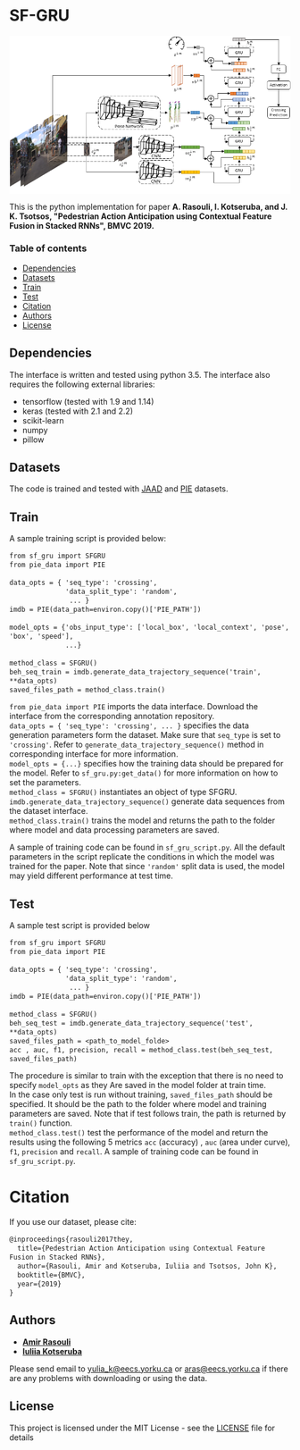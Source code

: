 # SF-GRU

<p align="center">
<img src="sf_gru_diagram.png" alt="sf-gru" align="middle" width="600"/>
</p>

This is the python implementation for paper **A. Rasouli, I. Kotseruba, and J. K. Tsotsos, "Pedestrian Action Anticipation using Contextual Feature Fusion in Stacked RNNs", BMVC 2019.**


### Table of contents
* [Dependencies](#dependencies)
* [Datasets](#datasets)
* [Train](#train)
* [Test](#test)
* [Citation](#citation)
* [Authors](#authors)
* [License](#license)


<a name="dependencies"></a>
## Dependencies
The interface is written and tested using python 3.5. The interface also requires
the following external libraries:<br/>
* tensorflow (tested with 1.9 and 1.14)
* keras (tested with 2.1 and 2.2)
* scikit-learn
* numpy
* pillow

<a name="datasets"></a>
## Datasets
The code is trained and tested with [JAAD](http://data.nvision2.eecs.yorku.ca/JAAD_dataset/) and [PIE](http://data.nvision2.eecs.yorku.ca/PIE_dataset/) datasets.


<a name="train"></a>
## Train
A sample training script is provided below:

```
from sf_gru import SFGRU
from pie_data import PIE

data_opts = { 'seq_type': 'crossing',
              'data_split_type': 'random',
               ... }
imdb = PIE(data_path=environ.copy()['PIE_PATH'])

model_opts = {'obs_input_type': ['local_box', 'local_context', 'pose', 'box', 'speed'],
              ...}

method_class = SFGRU()
beh_seq_train = imdb.generate_data_trajectory_sequence('train', **data_opts)
saved_files_path = method_class.train()

```
`from pie_data import PIE` imports the data interface. Download the interface from the corresponding annotation repository.<br/>
`data_opts = { 'seq_type': 'crossing', ... }` specifies the data generation parameters form the dataset. Make sure that `seq_type` is set to `'crossing'`.  Refer to `generate_data_trajectory_sequence()` method in corresponding interface for more information. <br/>
`model_opts = {...}` specifies how the training data should be prepared for the model. Refer to `sf_gru.py:get_data()` for more
information on how to set the parameters. <br/>
`method_class = SFGRU()` instantiates an object of type SFGRU. <br/>
`imdb.generate_data_trajectory_sequence()` generate data sequences from the dataset interface.<br/>
`method_class.train()` trains the model and returns the path to the folder where model and data processing
parameters are saved.

A sample of training code can be found in `sf_gru_script.py`. All the default parameters in the script replicate the conditions in which the model was trained for the paper. Note that since `'random'` split data is used, the model may yield different performance at test time.


<a name="test"></a>
## Test
A sample test script is provided below
```
from sf_gru import SFGRU
from pie_data import PIE

data_opts = { 'seq_type': 'crossing',
              'data_split_type': 'random',
               ... }
imdb = PIE(data_path=environ.copy()['PIE_PATH'])

method_class = SFGRU()
beh_seq_test = imdb.generate_data_trajectory_sequence('test', **data_opts)
saved_files_path = <path_to_model_folde>
acc , auc, f1, precision, recall = method_class.test(beh_seq_test, saved_files_path)
```
The procedure is similar to train with the exception that there is no need to specify `model_opts` as they Are
saved in the model folder at train time.<br/>
In the case only test is run without training, `saved_files_path` should be specified. It should be the path to the folder where model and training parameters are saved. Note that if test follows train, the path is returned by `train()` function.<br/>
`method_class.test()` test the performance of the model and return the results using the following 5 metrics `acc` (accuracy) , `auc` (area under curve), `f1`, `precision` and `recall`. A sample of training code can be found in `sf_gru_script.py`.


<a name="citation"></a>
# Citation
If you use our dataset, please cite:
```
@inproceedings{rasouli2017they,
  title={Pedestrian Action Anticipation using Contextual Feature Fusion in Stacked RNNs},
  author={Rasouli, Amir and Kotseruba, Iuliia and Tsotsos, John K},
  booktitle={BMVC},
  year={2019}
}

```
<a name="authors"></a>
## Authors

* **[Amir Rasouli](http://www.cse.yorku.ca/~aras/index.html)**
* **[Iuliia Kotseruba](http://www.cse.yorku.ca/~yulia_k/)**

Please send email to yulia_k@eecs.yorku.ca or aras@eecs.yorku.ca if there are any problems with downloading or using the data.

<a name="license"></a>
## License
This project is licensed under the MIT License - see the [LICENSE](LICENSE) file for details
